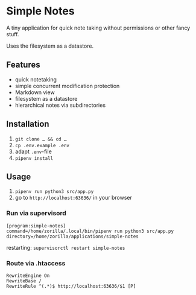 # Simple Notes
A tiny application for quick note taking without permissions or other fancy stuff.

Uses the filesystem as a datastore.

## Features

* quick notetaking
* simple concurrent modification protection
* Markdown view
* filesystem as a datastore
* hierarchical notes via subdirectories

## Installation

1. `git clone … && cd …`
2. `cp .env.example .env`
3. adapt `.env`-file
4. `pipenv install`

## Usage
1. `pipenv run python3 src/app.py`
2. go to `http://localhost:63636/` in your browser

### Run via supervisord
```
[program:simple-notes]
command=/home/zorilla/.local/bin/pipenv run python3 src/app.py
directory=/home/zorilla/applications/simple-notes
```

restarting: `supervisorctl restart simple-notes`


### Route via .htaccess
```
RewriteEngine On
RewriteBase /
RewriteRule ^(.*)$ http://localhost:63636/$1 [P]
```
